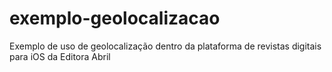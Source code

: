 exemplo-geolocalizacao
======================

Exemplo de uso de geolocalização dentro da plataforma de revistas digitais para iOS da Editora Abril
